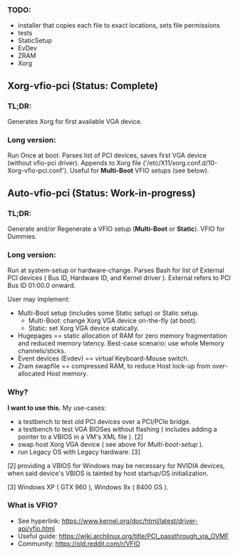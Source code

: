 ### TODO:
* installer that copies each file to exact locations, sets file permissions
* tests
* StaticSetup
* EvDev
* ZRAM
* Xorg


## Xorg-vfio-pci  (Status: Complete)
### TL;DR:
Generates Xorg for first available VGA device.

### Long version:
Run Once at boot. Parses list of PCI devices, saves first VGA device (without vfio-pci driver). Appends to Xorg file ('/etc/X11/xorg.conf.d/10-Xorg-vfio-pci.conf').
Useful for **Multi-Boot** VFIO setups (see below).


## Auto-vfio-pci  (Status: Work-in-progress)
### TL;DR:
Generate and/or Regenerate a VFIO setup (**Multi-Boot** or **Static**). VFIO for Dummies.

### Long version:
Run at system-setup or hardware-change.
Parses Bash for list of External PCI devices ( Bus ID, Hardware ID, and Kernel driver ). External refers to PCI Bus ID 01:00.0 onward.

User may implement:
* Multi-Boot setup (includes some Static setup) or Static setup.
  - Multi-Boot:   change Xorg VGA device on-the-fly (at boot).
  - Static:       set Xorg VGA device statically.
* Hugepages             == static allocation of RAM for zero memory fragmentation and reduced memory latency. Best-case scenario: use whole Memory channels/sticks.
* Event devices (Evdev) == virtual Keyboard-Mouse switch.
* Zram swapfile         == compressed RAM, to reduce Host lock-up from over-allocated Host memory.

### Why?
  **I want to use this.**
My use-cases:
* a testbench to test old PCI devices over a PCI/PCIe bridge.
* a testbench to test VGA BIOSes without flashing ( includes adding a pointer to a VBIOS in a VM's XML file ). [2]
* swap host Xorg VGA device ( see above for *Multi-boot-setup* ).
* run Legacy OS with Legacy hardware. [3]

[2] providing a VBIOS for Windows may be necessary for NVIDIA devices, when said device's VBIOS is tainted by host startup/OS initialization.

[3] Windows XP ( GTX 960 ), Windows 9x ( 8400 GS ).


### What is VFIO?
* See hyperlink:  https://www.kernel.org/doc/html/latest/driver-api/vfio.html
* Useful guide:   https://wiki.archlinux.org/title/PCI_passthrough_via_OVMF
* Community:      https://old.reddit.com/r/VFIO
